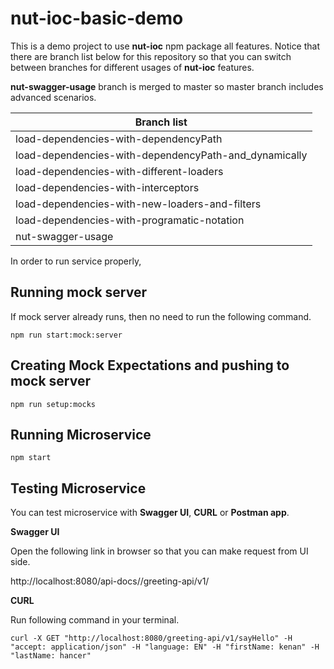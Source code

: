 # nut-ioc-basic-demo

This is a demo project to use **nut-ioc** npm package all features. Notice that there are branch list below for this repository so that you can switch between branches for different usages of **nut-ioc** features.

**nut-swagger-usage** branch is merged to master so master branch includes advanced scenarios.

Branch list |
------------------------------------------------------ |
load-dependencies-with-dependencyPath |
load-dependencies-with-dependencyPath-and_dynamically |
load-dependencies-with-different-loaders |
load-dependencies-with-interceptors |
load-dependencies-with-new-loaders-and-filters |
load-dependencies-with-programatic-notation |
nut-swagger-usage |


In order to run service properly,

## Running mock server

If mock server already runs, then no need to run the following command.

```shell script
npm run start:mock:server
```

## Creating Mock Expectations and pushing to mock server

```shell script
npm run setup:mocks
```

## Running Microservice

```shell script
npm start
```

## Testing Microservice

You can test microservice with **Swagger UI**, **CURL** or **Postman app**.

**Swagger UI**

Open the following link in browser so that you can make request from UI side.

http://localhost:8080/api-docs//greeting-api/v1/

**CURL**

Run following command in your terminal.

```shell script
curl -X GET "http://localhost:8080/greeting-api/v1/sayHello" -H "accept: application/json" -H "language: EN" -H "firstName: kenan" -H "lastName: hancer"
```